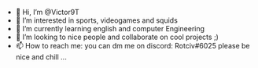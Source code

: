 - 👋 Hi, I’m @Victor9T
- 👀 I’m interested in sports, videogames and squids
- 🌱 I’m currently learning english and computer Engineering
- 💞️ I’m looking to nice people and collaborate on cool projects ;)
- 📫 How to reach me: you can dm me on discord: Rotciv#6025 please be nice and chill ...

<!---
Victor9T/Victor9T is a ✨ special ✨ repository because its `README.md` (this file) appears on your GitHub profile.
You can click the Preview link to take a look at your changes.
--->
